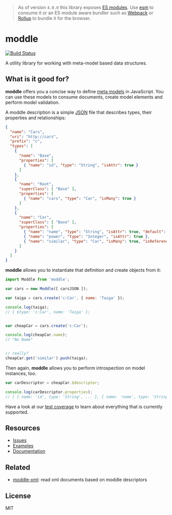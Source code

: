 > As of version `4.0.0` this library exposes [ES modules](http://exploringjs.com/es6/ch_modules.html#sec_basics-of-es6-modules). Use [esm](https://github.com/standard-things/esm) to consume it or an ES module aware bundler such as [Webpack](https://webpack.js.org) or [Rollup](https://rollupjs.org) to bundle it for the browser.


# moddle

[![Build Status](https://travis-ci.org/bpmn-io/moddle.svg?branch=master)](https://travis-ci.org/bpmn-io/moddle)

A utility library for working with meta-model based data structures.


## What is it good for?

__moddle__ offers you a concise way to define [meta models](https://en.wikipedia.org/wiki/Metamodeling) in JavaScript. You can use these models to consume documents, create model elements and perform model validation.

A moddle description is a simple [JSON](http://json.org/) file that describes types, their properties and relationships:

```json
{
  "name": "Cars",
  "uri": "http://cars",
  "prefix": "c",
  "types": [
    {
      "name": "Base",
      "properties": [
        { "name": "id", "type": "String", "isAttr": true }
      ]
    },
    {
      "name": "Root",
      "superClass": [ "Base" ],
      "properties": [
        { "name": "cars", "type": "Car", "isMany": true }
      ]
    },
    {
      "name": "Car",
      "superClass": [ "Base" ],
      "properties": [
        { "name": "name", "type": "String", "isAttr": true, "default": "No Name" },
        { "name": "power", "type": "Integer", "isAttr": true },
        { "name": "similar", "type": "Car", "isMany": true, "isReference": true }
      ]
    }
  ]
}
```

__moddle__ allows you to instantiate that definition and create objects from it:

```javascript
import Moddle from 'moddle';

var cars = new Moddle([ carsJSON ]);

var taiga = cars.create('c:Car', { name: 'Taiga' });

console.log(taiga);
// { $type: 'c:Car', name: 'Taiga' };


var cheapCar = cars.create('c:Car');

console.log(cheapCar.name);
// "No Name"


// really?
cheapCar.get('similar').push(taiga);
```

Then again, __moddle__ allows you to perform introspection on model instances, too.

```javascript
var carDescriptor = cheapCar.$descriptor;

console.log(carDescriptor.properties);
// [ { name: 'id', type: 'String', ... }, { name: 'name', type: 'String', ...} ... ]
```

Have a look at our [test coverage](https://github.com/bpmn-io/moddle/blob/master/test/spec) to learn about everything that is currently supported.


## Resources

* [Issues](https://github.com/bpmn-io/moddle/issues)
* [Examples](https://github.com/bpmn-io/moddle/tree/master/test/fixtures/model)
* [Documentation](https://github.com/bpmn-io/moddle/tree/master/docs)


## Related

* [moddle-xml](https://github.com/bpmn-io/moddle-xml): read xml documents based on moddle descriptors


## License

MIT
